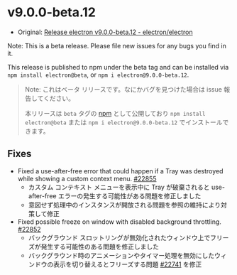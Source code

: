 # v9.0.0-beta.12

- Original: [Release electron v9.0.0-beta.12 - electron/electron](https://github.com/electron/electron/releases/tag/v9.0.0-beta.12)

Note: This is a beta release. Please file new issues for any bugs you find in it.

This release is published to npm under the beta tag and can be installed via `npm install electron@beta`, or `npm i electron@9.0.0-beta.12`.

> Note: これはベータ リリースです。なにかバグを見つけた場合は issue 報告してください。
>
> 本リリースは `beta` タグの [npm](https://www.npmjs.com/package/electron) として公開しており `npm install electron@beta` または `npm i electron@9.0.0-beta.12` でインストールできます。

## Fixes

- Fixed a use-after-free error that could happen if a Tray was destroyed while showing a custom context menu. [#22855](https://github.com/electron/electron/pull/22855)
  - カスタム コンテキスト メニューを表示中に Tray が破棄されると use-after-free エラーの発生する可能性がある問題を修正しました
  - 意図せず処理中のインスタンスが開放される問題を参照の維持により対策して修正
- Fixed possible freeze on window with disabled background throttling. [#22852](https://github.com/electron/electron/pull/22852)
  - バックグラウンド スロットリングが無効化されたウィンドウ上でフリーズが発生する可能性のある問題を修正しました
  - バックグラウンド時のアニメーションやタイマー処理を無効にしたウィンドウの表示を切り替えるとフリーズする問題 [#22741](https://github.com/electron/electron/issues/22741) を修正
